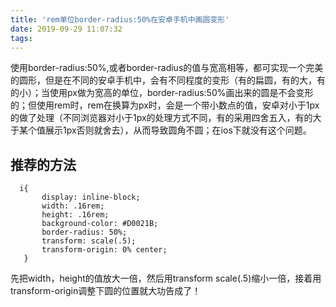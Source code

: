 ```yaml
---
title: 'rem单位border-radius:50%在安卓手机中画圆变形'
date: 2019-09-29 11:07:32
tags:
---
```



使用border-radius:50%,或者border-radius的值与宽高相等，都可实现一个完美的圆形，但是在不同的安卓手机中，会有不同程度的变形（有的扁圆，有的大，有的小）；当使用px做为宽高的单位，border-radius:50%画出来的圆是不会变形的；但使用rem时，rem在换算为px时，会是一个带小数点的值，安卓对小于1px的做了处理（不同浏览器对小于1px的处理方式不同，有的采用四舍五入，有的大于某个值展示1px否则就舍去），从而导致圆角不圆；在ios下就没有这个问题。

## 推荐的方法
```
  i{
       display: inline-block;
       width: .16rem;
       height: .16rem;
       background-color: #D0021B;
       border-radius: 50%;
       transform: scale(.5);
       transform-origin: 0% center;
   }
```
先把width，height的值放大一倍，然后用transform scale(.5)缩小一倍，接着用transform-origin调整下圆的位置就大功告成了！